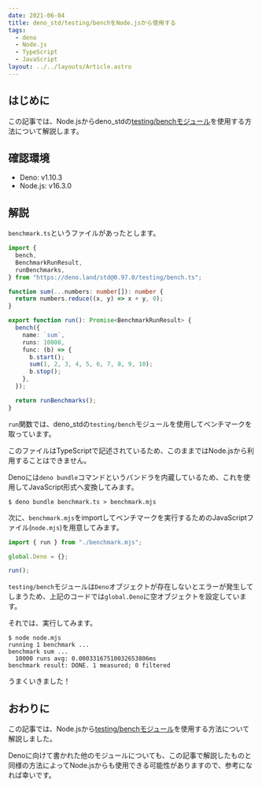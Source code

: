 ```yaml
---
date: 2021-06-04
title: deno_std/testing/benchをNode.jsから使用する
tags:
  - deno
  - Node.js
  - TypeScript
  - JavaScript
layout: ../../layouts/Article.astro
---
```


## はじめに

この記事では、Node.jsからdeno_stdの[testing/benchモジュール](https://github.com/denoland/deno_std/tree/main/testing)を使用する方法について解説します。

## 確認環境

* Deno: v1.10.3
* Node.js: v16.3.0

## 解説

`benchmark.ts`というファイルがあったとします。

```typescript
import {
  bench,
  BenchmarkRunResult,
  runBenchmarks,
} from "https://deno.land/std@0.97.0/testing/bench.ts";

function sum(...numbers: number[]): number {
  return numbers.reduce((x, y) => x + y, 0);
}

export function run(): Promise<BenchmarkRunResult> {
  bench({
    name: `sum`,
    runs: 10000,
    func: (b) => {
      b.start();
      sum(1, 2, 3, 4, 5, 6, 7, 8, 9, 10);
      b.stop();
    },
  });

  return runBenchmarks();
}
```

`run`関数では、deno_stdの`testing/bench`モジュールを使用してベンチマークを取っています。

このファイルはTypeScriptで記述されているため、このままではNode.jsから利用することはできません。

Denoには`deno bundle`コマンドというバンドラを内蔵しているため、これを使用してJavaScript形式へ変換してみます。

```shell
$ deno bundle benchmark.ts > benchmark.mjs
```

次に、`benchmark.mjs`をimportしてベンチマークを実行するためのJavaScriptファイル(`node.mjs`)を用意してみます。

```javascript
import { run } from "./benchmark.mjs";

global.Deno = {};

run();
```

`testing/bench`モジュールは`Deno`オブジェクトが存在しないとエラーが発生してしまうため、上記のコードでは`global.Deno`に空オブジェクトを設定しています。

それでは、実行してみます。

```shell
$ node node.mjs
running 1 benchmark ...
benchmark sum ...
  10000 runs avg: 0.00033167510032653806ms
benchmark result: DONE. 1 measured; 0 filtered
```

うまくいきました！

## おわりに

この記事では、Node.jsから[testing/benchモジュール](https://github.com/denoland/deno_std/tree/main/testing)を使用する方法について解説しました。

Denoに向けて書かれた他のモジュールについても、この記事で解説したものと同様の方法によってNode.jsからも使用できる可能性がありますので、参考になれば幸いです。

